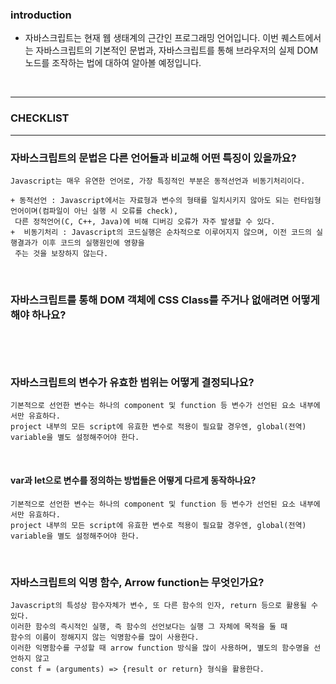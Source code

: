 ### introduction

+ 자바스크립트는 현재 웹 생태계의 근간인 프로그래밍 언어입니다. 이번 퀘스트에서는 자바스크립트의 기본적인 문법과,
 자바스크립트를 통해 브라우저의 실제 DOM 노드를 조작하는 법에 대하여 알아볼 예정입니다.
<br/>

-------------------------------------------------------------------------------------------

### CHECKLIST

------------------------------------------------------------------------------------

### 자바스크립트의 문법은 다른 언어들과 비교해 어떤 특징이 있을까요?

```
Javascript는 매우 유연한 언어로, 가장 특징적인 부분은 동적선언과 비동기처리이다.

+ 동적선언 : Javascript에서는 자료형과 변수의 형태를 일치시키지 않아도 되는 런타임형 언어이며(컴파일이 아닌 실행 시 오류를 check),
 다른 정적언어(C, C++, Java)에 비해 디버깅 오류가 자주 발생할 수 있다.
+  비동기처리 : Javascript의 코드실행은 순차적으로 이루어지지 않으며, 이전 코드의 실행결과가 이후 코드의 실행원인에 영향을
 주는 것을 보장하지 않는다.
```
<br/>

### 자바스크립트를 통해 DOM 객체에 CSS Class를 주거나 없애려면 어떻게 해야 하나요?

```


```
<br/>

### 자바스크립트의 변수가 유효한 범위는 어떻게 결정되나요?

```
기본적으로 선언한 변수는 하나의 component 및 function 등 변수가 선언된 요소 내부에서만 유효하다.
project 내부의 모든 script에 유효한 변수로 적용이 필요할 경우엔, global(전역) variable을 별도 설정해주어야 한다.
```
<br/>

#### var과 let으로 변수를 정의하는 방법들은 어떻게 다르게 동작하나요?

 ```
 기본적으로 선언한 변수는 하나의 component 및 function 등 변수가 선언된 요소 내부에서만 유효하다.
 project 내부의 모든 script에 유효한 변수로 적용이 필요할 경우엔, global(전역) variable을 별도 설정해주어야 한다.
 ```
 <br/>
 
### 자바스크립트의 익명 함수, Arrow function는 무엇인가요?
  ```
  Javascript의 특성상 함수자체가 변수, 또 다른 함수의 인자, return 등으로 활용될 수 있다.
  이러한 함수의 즉시적인 실행, 즉 함수의 선언보다는 실행 그 자체에 목적을 둘 때
  함수의 이름이 정해지지 않는 익명함수를 많이 사용한다.
  이러한 익명함수를 구성할 때 arrow function 방식을 많이 사용하며, 별도의 함수명을 선언하지 않고
  const f = (arguments) => {result or return} 형식을 활용한다.
  ```
 <br/>
